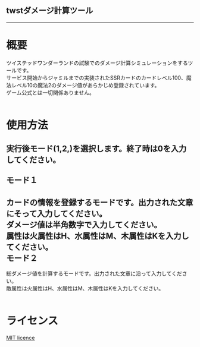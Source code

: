 ## twstダメージ計算ツール
-----

# 概要 

ツイステッドワンダーランドの試験でのダメージ計算シミュレーションをするツールです。<br>
サービス開始からジャミルまでの実装されたSSRカードのカードレベル100、魔法レベル10の魔法2のダメージ値があらかじめ登録されています。<br>
ゲーム公式とは一切関係ありません。<br>
<br>
# 使用方法<br>
実行後モード(1,2,)を選択します。終了時は0を入力してください。<br>
<br>
モード１
-----
カードの情報を登録するモードです。出力された文章にそって入力してください。<br>
ダメージ値は半角数字で入力してください。<br>
属性は火属性はH、水属性はM、木属性はKを入力してください。<br>
モード２
-----
総ダメージ値を計算するモードです。出力された文章に沿って入力してください。<br>
敵属性は火属性はH、水属性はM、木属性はKを入力してください。<br>
<br>
# ライセンス
[MIT licence](https://github.com/YuiTsubaki/twst_damage/blob/main/LICENSE)
